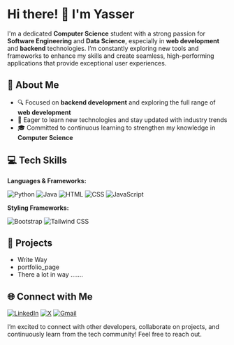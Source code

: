 # Hi there! 👋 I'm Yasser

I'm a dedicated **Computer Science** student with a strong passion for **Software Engineering** and **Data Science**, especially in **web development** and **backend** technologies. I’m constantly exploring new tools and frameworks to enhance my skills and create seamless, high-performing applications that provide exceptional user experiences.

## 🚀 About Me
- 🔍 Focused on **backend development** and exploring the full range of **web development**
- 🌱 Eager to learn new technologies and stay updated with industry trends
- 🎓 Committed to continuous learning to strengthen my knowledge in **Computer Science**

## 💻 Tech Skills
**Languages & Frameworks:**

![Python](https://img.shields.io/badge/Python-3776AB?style=for-the-badge&logo=python&logoColor=white)
![Java](https://img.shields.io/badge/Java-007396?style=for-the-badge&logo=java&logoColor=white)
![HTML](https://img.shields.io/badge/HTML5-E34F26?style=for-the-badge&logo=html5&logoColor=white)
![CSS](https://img.shields.io/badge/CSS3-1572B6?style=for-the-badge&logo=css3&logoColor=white)
![JavaScript](https://img.shields.io/badge/JavaScript-F7DF1E?style=for-the-badge&logo=javascript&logoColor=black)

**Styling Frameworks:**

![Bootstrap](https://img.shields.io/badge/Bootstrap-563D7C?style=for-the-badge&logo=bootstrap&logoColor=white)
![Tailwind CSS](https://img.shields.io/badge/Tailwind_CSS-38B2AC?style=for-the-badge&logo=tailwind-css&logoColor=white)

## 🌟 Projects
- Write Way
- portfolio_page
- There a lot in way ....... 


## 🌐 Connect with Me
[![LinkedIn](https://img.shields.io/badge/LinkedIn-0A66C2?style=for-the-badge&logo=linkedin&logoColor=white)](https://www.linkedin.com/in/yasser-albogami-650240291/)
[![X](https://img.shields.io/badge/X-1DA1F2?style=for-the-badge&logo=x&logoColor=white)](https://x.com/YaAlbogami)
[![Gmail](https://img.shields.io/badge/Gmail-D14836?style=for-the-badge&logo=gmail&logoColor=white)](mailto:yasserayalbogami@gmail.com)

I’m excited to connect with other developers, collaborate on projects, and continuously learn from the tech community! Feel free to reach out.
